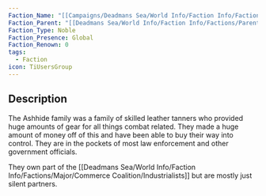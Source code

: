 ```yaml
---
Faction_Name: "[[Campaigns/Deadmans Sea/World Info/Faction Info/Factions/Major/Aristocratic Order/Ashhide]]"
Faction_Parent: "[[Deadmans Sea/World Info/Faction Info/Factions/Parent Factions/Aristocratic Order]]"
Faction_Type: Noble
Faction_Presence: Global
Faction_Renown: 0
tags:
  - Faction
icon: TiUsersGroup
---
```

## Description
The Ashhide family was a family of skilled leather tanners who provided huge amounts of gear for all things combat related. They made a huge amount of money off of this and have been able to buy their way into control. They are in the pockets of most law enforcement and other government officials.


They own part of the [[Deadmans Sea/World Info/Faction Info/Factions/Major/Commerce Coalition/Industrialists]] but are mostly just silent partners. 